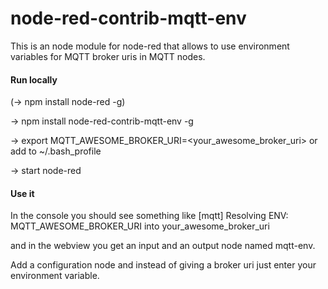 # node-red-contrib-mqtt-env
This is an node module for node-red that allows to use environment variables for MQTT broker uris in MQTT nodes.

#### Run locally
(-> npm install node-red -g)

-> npm install node-red-contrib-mqtt-env -g

-> export MQTT_AWESOME_BROKER_URI=<your_awesome_broker_uri>
or add to ~/.bash_profile

-> start node-red

#### Use it
In the console you should see something like
[mqtt] Resolving ENV: MQTT_AWESOME_BROKER_URI into your_awesome_broker_uri

and in the webview you get an input and an output node named mqtt-env.

Add a configuration node and instead of giving a broker uri just enter your environment variable.


